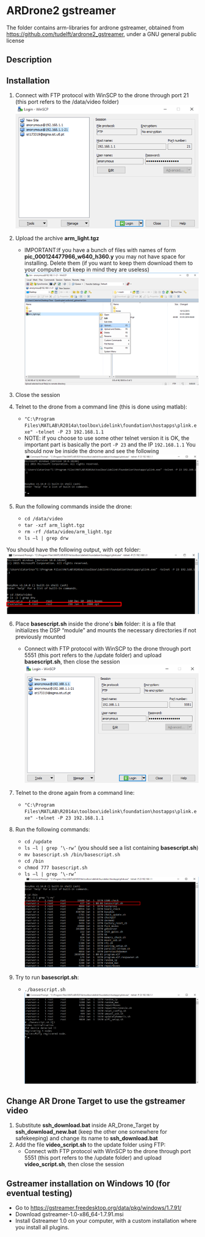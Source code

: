 ARDrone2 gstreamer
==================

The folder contains arm-libraries for ardrone gstreamer, obtained from 
https://github.com/tudelft/ardrone2_gstreamer, under a GNU general public license 


## Description



## Installation

1.	Connect with FTP protocol with WinSCP to the drone through port 21
(this port refers to the /data/video folder)
![FTP connection to drone 21](https://github.com/CatarinaSilva/ARDrone2.0/blob/master/ARDrone2_Gstreamer/images/FTPconnection21.png)


2.	Upload the archive **arm_light.tgz**
	* IMPORTANT:If you have a bunch of files with names of form **pic_000124477966_w640_h360.y** you may not have space for installing. Delete them (if you want to keep them download them to your computer but keep in mind they are useless)
![FTP connection to drone](https://github.com/CatarinaSilva/ARDrone2.0/blob/master/ARDrone2_Gstreamer/images/uploading.png)

3.	Close the session


4.	Telnet to the drone from a command line (this is done using matlab):
	* `"C:\Program Files\MATLAB\R2014a\toolbox\idelink\foundation\hostapps\plink.exe" -telnet -P 23 192.168.1.1`
	* NOTE: if you choose to use some other telnet version it is OK, the important part is basically the port `-P 23` and the IP `192.168.1.1`
	You should now be inside the drone and see the following
![Drone terminal](https://github.com/CatarinaSilva/ARDrone2.0/blob/master/ARDrone2_Gstreamer/images/droneTerminal.png)

5. Run the following commands inside the drone:
	* `cd /data/video`
	* `tar -xzf arm_light.tgz`
	* `rm -rf /data/video/arm_light.tgz`
	* `ls –l | grep drw`

You should have the following output, with opt folder:
![Gstreamer upacked](https://github.com/CatarinaSilva/ARDrone2.0/blob/master/ARDrone2_Gstreamer/images/gstreamerUnpack.png)

6. Place **basescript.sh** inside the drone's **bin** folder: it is a file that initializes the DSP “module” and mounts the necessary directories if not previously mounted
	* Connect with FTP protocol with WinSCP to the drone through port 5551 (this port refers to the /update folder) and upload **basescript.sh**, then close the session
![FTP connection to drone 5551](https://github.com/CatarinaSilva/ARDrone2.0/blob/master/ARDrone2_Gstreamer/images/FTPconnection5551.png)

	

7.	Telnet to the drone again from a command line:
	* `"C:\Program Files\MATLAB\R2014a\toolbox\idelink\foundation\hostapps\plink.exe" -telnet -P 23 192.168.1.1`

8. Run the following commands:
	* `cd /update`
	* `ls –l | grep ‘\-rw’`
	(you should see a list containing **basescript.sh**)
	* `mv basescript.sh /bin/basescript.sh`
	* `cd /bin`
	* `chmod 777 basescript.sh`
	* `ls –l | grep ‘\-rw’`
![Bin list](https://github.com/CatarinaSilva/ARDrone2.0/blob/master/ARDrone2_Gstreamer/images/listBin.png)

9. Try to run **basescript.sh**:
	* `./basescript.sh`
![Bin list](https://github.com/CatarinaSilva/ARDrone2.0/blob/master/ARDrone2_Gstreamer/images/basescript.png)



## Change AR Drone Target to use the gstreamer video
1. Substitute **ssh_download.bat** inside AR_Drone_Target by **ssh_download_new.bat** (keep the other one somewhere for safekeeping) and change its name to **ssh_download.bat**
2. Add the file **video_script.sh** to the update folder using FTP:
	* Connect with FTP protocol with WinSCP to the drone through port 5551 (this port refers to the /update folder) and upload **video_script.sh**, then close the session

	
	
## Gstreamer installation on Windows 10 (for eventual testing)

* Go to  https://gstreamer.freedesktop.org/data/pkg/windows/1.7.91/ 
* Download gstreamer-1.0-x86_64-1.7.91.msi 
* Install Gstreamer 1.0 on your computer, with a custom installation where you install all plugins. 
